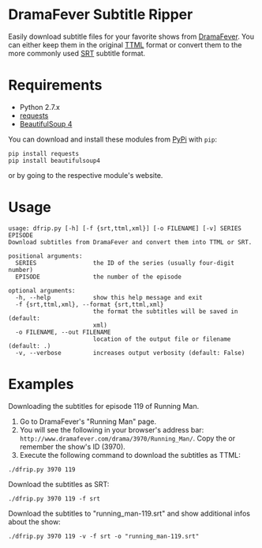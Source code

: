 DramaFever Subtitle Ripper
==========================

Easily download subtitle files for your favorite shows from [DramaFever](http://www.dramafever.com/).
You can either keep them in the original [TTML](http://www.w3.org/TR/ttaf1-dfxp/) format or convert them to the more 
commonly used [SRT](http://en.wikipedia.org/wiki/SubRip) subtitle format.

# Requirements

* Python 2.7.x
* [requests](http://docs.python-requests.org/en/latest/)
* [BeautifulSoup 4](http://www.crummy.com/software/BeautifulSoup/)

You can download and install these modules from [PyPi](https://pypi.python.org/pypi) with `pip`:

```
pip install requests
pip install beautifulsoup4
```

or by going to the respective module's website.

# Usage

```
usage: dfrip.py [-h] [-f {srt,ttml,xml}] [-o FILENAME] [-v] SERIES EPISODE
Download subtitles from DramaFever and convert them into TTML or SRT.

positional arguments:
  SERIES                the ID of the series (usually four-digit number)
  EPISODE               the number of the episode

optional arguments:
  -h, --help            show this help message and exit
  -f {srt,ttml,xml}, --format {srt,ttml,xml}
                        the format the subtitles will be saved in (default:
                        xml)
  -o FILENAME, --out FILENAME
                        location of the output file or filename (default: .)
  -v, --verbose         increases output verbosity (default: False)
```

# Examples

Downloading the subtitles for episode 119 of Running Man.

1. Go to DramaFever's "Running Man" page.
2. You will see the following in your browser's address bar: `http://www.dramafever.com/drama/3970/Running_Man/`.
Copy the or remember the show's ID (3970).
3. Execute the following command to download the subtitles as TTML:

```
./dfrip.py 3970 119
```

Download the subtitles as SRT:

```
./dfrip.py 3970 119 -f srt
```
  
Download the subtitles to "running_man-119.srt" and show additional infos about the show:

```
./dfrip.py 3970 119 -v -f srt -o "running_man-119.srt"
```
